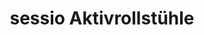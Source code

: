 ---
title: "sessio Aktivrollstühle"
url: /isenbuettel/sessio-aktivrollstuehle/
shop: Sanitätshaus
---